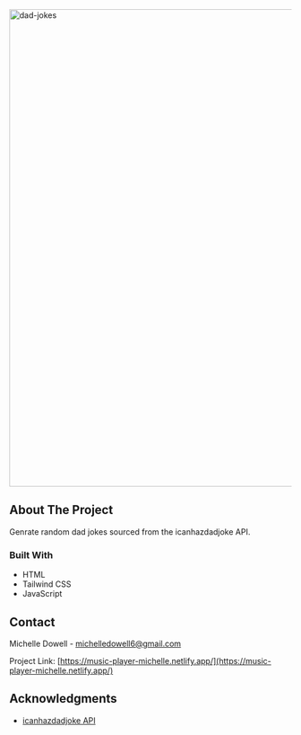 <img width="850" alt="dad-jokes" src="https://github.com/user-attachments/assets/3f1c89e7-9da3-4b73-ada6-d427d8808cf0" />

<!-- ABOUT THE PROJECT -->
## About The Project

Genrate random dad jokes sourced from the icanhazdadjoke API.

### Built With

* HTML
* Tailwind CSS
* JavaScript


<!-- CONTACT -->
## Contact

Michelle Dowell - michelledowell6@gmail.com

Project Link: [https://music-player-michelle.netlify.app/](https://music-player-michelle.netlify.app/)

<!-- ACKNOWLEDGMENTS -->
## Acknowledgments

* [icanhazdadjoke API](https://icanhazdadjoke.com/api)
